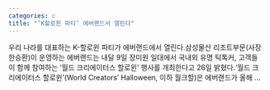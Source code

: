 ```yaml
---
categories: c
title: "‘K할로윈 파티’ 에버랜드서 열린다"
---
```

 우리 나라를 대표하는 K-할로윈 파티가 에버랜드에서 열린다.삼성물산 리조트부문(사장 한승환)이 운영하는 에버랜드는 내달 9일 장미원 일대에서 국내외 유명 틱톡커, 고객들이 함께 참여하는 ‘월드 크리에이터스 할로윈’ 행사를 개최한다고 26일 밝혔다.‘월드 크리에이터스 할로윈’(World Creators’ Halloween, 이하 월크할)은 에버랜드가 올해 ...